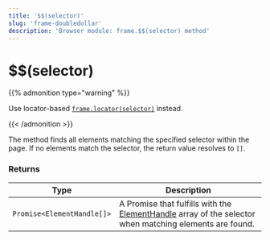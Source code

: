```yaml
---
title: '$$(selector)'
slug: 'frame-doubledollar'
description: 'Browser module: frame.$$(selector) method'
---
```


# $$(selector)

{{% admonition type="warning" %}}

Use locator-based [`frame.locator(selector)`](https://grafana.com/docs/k6/<K6_VERSION>/javascript-api/k6-browser/frame/locator/) instead.

{{< /admonition >}}

The method finds all elements matching the specified selector within the page. If no elements match the selector, the return value resolves to `[]`.

### Returns

| Type                       | Description                                                                                                                                                                                              |
| -------------------------- | -------------------------------------------------------------------------------------------------------------------------------------------------------------------------------------------------------- |
| `Promise<ElementHandle[]>` | A Promise that fulfills with the [ElementHandle](https://grafana.com/docs/k6/<K6_VERSION>/javascript-api/k6-browser/elementhandle/) array of the selector when matching elements are found. |
